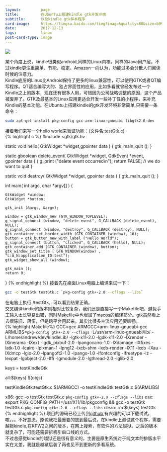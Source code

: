 ```yaml
---
layout:         page
title:          在Ubuntu上搭建kindle gtk开发环境
subtitle:       以及kindle gtk样本程序
card-image:     https://timgsa.baidu.com/timg?image&quality=80&size=b9999_10000&sec=1513158912465&di=b075ed914ce5796fb5cf2584d9fe3a61&imgtype=jpg&src=http%3A%2F%2Fimg2.imgtn.bdimg.com%2Fit%2Fu%3D381617887%2C3941446456%26fm%3D214%26gp%3D0.jpg
date:           2017-12-13
tags:           linux
post-card-type: image
---
```

![](https://timgsa.baidu.com/timg?image&quality=80&size=b9999_10000&sec=1513158912465&di=b075ed914ce5796fb5cf2584d9fe3a61&imgtype=jpg&src=http%3A%2F%2Fimg2.imgtn.bdimg.com%2Fit%2Fu%3D381617887%2C3941446456%26fm%3D214%26gp%3D0.jpg)

某个角度上说，kindle很类似android,同样的Linux内核，同样的Java用户层。不过kindle更注重简单、节能、稳定。Amazon一向认为，功能过多会分散人们阅读时候的注意力。  
Kindle底层的Linux比Android保持了更多的linux兼容性，可以使用GTK或者QT编写程序。QT适合编写大的、独占界面性的应用，比如多看就曾经发布过一个Kindle之上的版本，现在还有很多人用，可惜因为公司战略调整的原因，这个产品被废弃了。GTK及最基本的Linux应用更适合开发一些补丁性的小程序，来补充Kindle的基本功能。在Ubuntu上搭建kindle的gtk开发环境非常简单,只需要一条命令：
```bash
sudo apt-get install pkg-config gcc-arm-linux-gnueabi libgtk2.0-dev
```
接着我们来写一个hello world来验证功能：(文件名:testGtk.c)  
{% highlight c %}
#include <gtk/gtk.h>

static void hello( GtkWidget *widget,gpointer data ) {
    gtk_main_quit ();
}

static gboolean delete_event( GtkWidget *widget, GdkEvent  *event, gpointer   data ) {
    g_print ("delete event occurred\n");
    return FALSE; // we do want to quit
}

static void destroy( GtkWidget *widget, gpointer   data ) {
    gtk_main_quit ();
}

int main( int   argc, char *argv[] ) {

    GtkWidget *window;
    GtkWidget *button;

    gtk_init (&argc, &argv);

    window = gtk_window_new (GTK_WINDOW_TOPLEVEL);
    g_signal_connect (window, "delete-event", G_CALLBACK (delete_event), NULL);
    g_signal_connect (window, "destroy", G_CALLBACK (destroy), NULL);
    gtk_container_set_border_width (GTK_CONTAINER (window), 10);
    button = gtk_button_new_with_label ("Hello World");
    g_signal_connect (button, "clicked", G_CALLBACK (hello), NULL);
    gtk_container_add (GTK_CONTAINER (window), button);
    gtk_window_set_title ( GTK_WINDOW(window) , "L:A_N:application_ID:test");
    gtk_widget_show_all (window);

    gtk_main ();
    return 0;
}
{% endhighlight %}
接着先在桌面Linux电脑上编译来试一下：
```bash
gcc -o testGtk testGtk.c `pkg-config gtk+-2.0 --cflags --libs`
```
在电脑上执行./testGtk，可以看到结果正确。  
交叉编译kindle的版本则相对比较复杂，我们还是直接写一个Makefile吧，避免手工输入太长容易出错，同时Makefile中也增加了macos的编译部分。gtk虽然看上去很陈旧、落伍，但是跨平台用起来，其实比很多主流应用还要顺畅。  
{% highlight Makefile%}
GCC=gcc
ARMGCC=arm-linux-gnueabi-gcc
ARMLIBS=`pkg-config gtk+-2.0 --cflags` -L/usr/arm-linux-gnueabi/lib/ -L/home/andrew/dev/kindleLib/ -lgtk-x11-2.0 -lgdk-x11-2.0 -lXrender -lXinerama -lXext -lgdk_pixbuf-2.0 -lpangocairo-1.0 -lXdamage -lXfixes -latk-1.0 -lcairo -lpixman-1 -lpng12 -lxcb-shm -lxcb-render -lX11 -lxcb -lXau -lXdmcp -lgio-2.0 -lpangoft2-1.0 -lpango-1.0 -lfontconfig -lfreetype -lz -lexpat -lgobject-2.0 -lffi -lgmodule-2.0 -lgthread-2.0 -lglib-2.0

keys = testKindleGtk

all:$(keys) $(objs)


testKindleGtk:testGtk.c
	$(ARMGCC) -o testKindleGtk testGtk.c $(ARMLIBS)
	
x86:
	gcc -o testGtk testGtk.c `pkg-config gtk+-2.0 --cflags --libs` 
osx:
	export PKG_CONFIG_PATH=/usr/X11/lib/pkgconfig && gcc -o testGtk testGtk.c `pkg-config gtk+-2.0 --cflags --libs` 
clean:
	rm $(keys) testGtk
{% endhighlight %}
项目的源码已经上传到[github](https://github.com/formoon/kindleGtkDemo),有兴趣的可以下载试试。  
咳。。。不好意思，原谅我把最重要的放到最后说，在kindle上测试这个程序，需要越狱kindle,在KPW2之间的版本，在网上搜索，有软件的方法越狱。之后的版本就复杂了，可能还需要拆机引串口线的方式。  
不过总感觉kindle的越狱还是很有意义的，主要是原生系统对于纯文本的排版水平实在太差，我就是越狱后装了再也见不到更新的多看系统。

	 
	
 	






